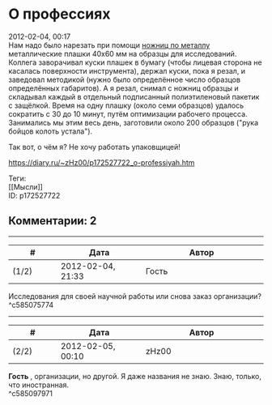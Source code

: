 О профессиях
============

  
2012-02-04, 00:17  
 Нам надо было нарезать при помощи  [ножниц по металлу](http://www.pilotrade.ru/goods/index/104)  металлические плашки 40x60 мм на образцы для исследований. Коллега заворачивал куски плашек в бумагу (чтобы лицевая сторона не касалась поверхности инструмента), держал куски, пока я резал, и заведовал методикой (нужно было определённое число образцов определённых габаритов). А я резал, снимал с ножниц образцы и складывал каждый в отдельный подписанный полиэтиленовый пакетик с защёлкой. Время на одну плашку (около семи образцов) удалось сократить с 30 до 10 минут, путём оптимизации рабочего процесса. Занимались мы этим весь день, заготовили около 200 образцов ("рука бойцов колоть устала").   
   
 Так вот, о чём я? Не хочу работать упаковщицей!   
  
<https://diary.ru/~zHz00/p172527722_o-professiyah.htm>  
  
Теги:  
[[Мысли]]  
ID: p172527722  


Комментарии: 2
--------------

  


---



|         #         |              Дата              |                     Автор                     |           ID           |
| --- | --- | --- | --- |
| (1/2) | 2012-02-04, 21:33 | Гость | c585075774 |

  
 Исследования для своей научной работы или снова заказ организации?   
 ^c585075774

---



|         #         |              Дата              |                     Автор                     |           ID           |
| --- | --- | --- | --- |
| (2/2) | 2012-02-05, 00:10 | zHz00 | c585097971 |

  
  **Гость**  , организации, но другой. Я даже названия не знаю. Знаю, только, что иностранная.   
 ^c585097971